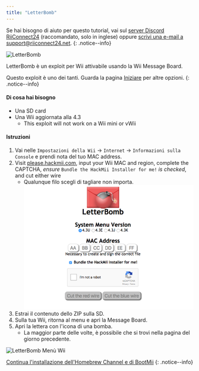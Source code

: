 ```yaml
---
title: "LetterBomb"
---
```


Se hai bisogno di aiuto per questo tutorial, vai sul [server Discord RiiConnect24](https://discord.gg/b4Y7jfD) (raccomandato, solo in inglese) oppure [scrivi una e-mail a support@riiconnect24.net](mailto:support@riiconnect24.net).
{: .notice--info}

![LetterBomb](/images/letterbomb.png)

LetterBomb è un exploit per Wii attivabile usando la Wii Message Board.

Questo exploit è uno dei tanti. Guarda la pagina [Iniziare](/get-started) per altre opzioni.
{: .notice--info}

#### Di cosa hai bisogno
- Una SD card
- Una Wii aggiornata alla 4.3
   - This exploit will not work on a Wii mini or vWii

#### Istruzioni

1. Vai nelle `Impostazioni della Wii` -> `Internet` -> `Informazioni sulla Console` e prendi nota del tuo MAC address.
2. Visit [please.hackmii.com](https://please.hackmii.com), input your Wii MAC and region, complete the CAPTCHA, *ensure* `Bundle the HackMii Installer for me!` *is checked*, and cut either wire
   - Qualunque filo scegli di tagliare non importa. ![Schermata HackMii](/images/Wii/LetterBomb-PC.png)
3. Estrai il contenuto dello ZIP sulla SD.
4. Sulla tua Wii, ritorna al menu e apri la Message Board.
5. Apri la lettera con l'icona di una bomba.
   - La maggior parte delle volte, è possibile che si trovi nella pagina del giorno precedente.

![LetterBomb Menù Wii](/images/Wii/LetterBomb-Wii.png)

[Continua l'installazione dell'Homebrew Channel e di BootMii](hbc)
{: .notice--info}
